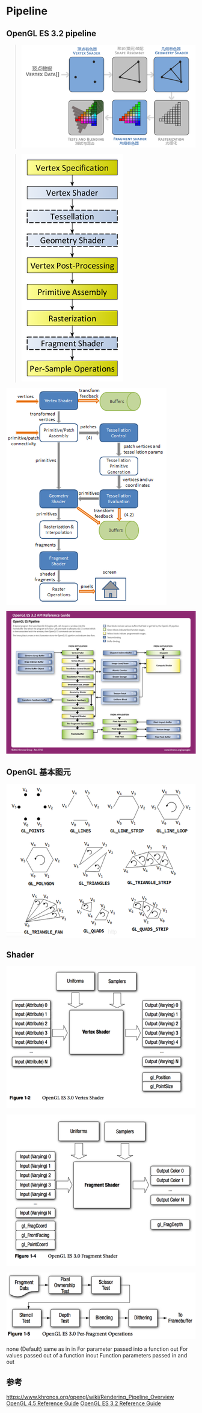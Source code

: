# Pipeline

## OpenGL ES 3.2 pipeline
> ![OpenGL ES 3.2 pipeline.png](./assets/pipeline.png)

> ![OpenGL ES 3.2 pipeline.png](./assets/RenderingPipeline.png)

![OpenGL ES 3.2 pipeline.png](./assets/pipeline1.png)

![OpenGL ES 3.2 pipeline.png](./assets/pipeline_32.png)

## OpenGL 基本图元
![OpenGL primitive.png](./assets/opengl_primitive.png)


## Shader

![OpenGL ES 3.2 pipeline.png](./assets/vertextshader.png)

![OpenGL ES 3.2 pipeline.png](./assets/fragmentshader.png)

![OpenGL ES 3.2 pipeline.png](./assets/per_fragmentoperations.png)



none (Default) same as in
in For parameter passed into a function
out For values passed out of a function
inout Function parameters passed in and out



## 参考
<https://www.khronos.org/opengl/wiki/Rendering_Pipeline_Overview>
[OpenGL 4.5 Reference Guide](./assets/opengl45-quick-reference-card.pdf)
[OpenGL ES 3.2 Reference Guide](./assets/opengles32-quick-reference-card.pdf)
